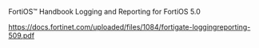 FortiOS™ Handbook Logging and Reporting for FortiOS 5.0

https://docs.fortinet.com/uploaded/files/1084/fortigate-loggingreporting-509.pdf
